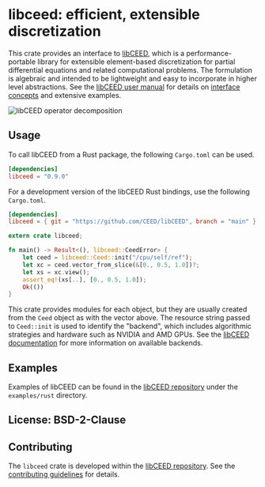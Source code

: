 # libceed: efficient, extensible discretization

This crate provides an interface to [libCEED](https://libceed.readthedocs.io),
which is a performance-portable library for extensible element-based
discretization for partial differential equations and related computational
problems. The formulation is algebraic and intended to be lightweight and easy
to incorporate in higher level abstractions. See the [libCEED user
manual](https://libceed.readthedocs.io) for details on [interface
concepts](https://libceed.readthedocs.io/en/latest/libCEEDapi/) and extensive
examples.

![libCEED operator decomposition](https://libceed.readthedocs.io/en/latest/_images/libCEED.png)

## Usage

To call libCEED from a Rust package, the following `Cargo.toml` can be used.
```toml
[dependencies]
libceed = "0.9.0"
```

For a development version of the libCEED Rust bindings, use the following `Cargo.toml`.
```toml
[dependencies]
libceed = { git = "https://github.com/CEED/libCEED", branch = "main" }
```

```rust
extern crate libceed;

fn main() -> Result<(), libceed::CeedError> {
    let ceed = libceed::Ceed::init("/cpu/self/ref");
    let xc = ceed.vector_from_slice(&[0., 0.5, 1.0])?;
    let xs = xc.view();
    assert_eq!(xs[..], [0., 0.5, 1.0]);
    Ok(())
}
```

This crate provides modules for each object, but they are usually created from
the `Ceed` object as with the vector above. The resource string passed to
`Ceed::init` is used to identify the "backend", which includes algorithmic
strategies and hardware such as NVIDIA and AMD GPUs. See the [libCEED
documentation](https://libceed.readthedocs.io/en/latest/gettingstarted/#backends)
for more information on available backends.

## Examples

Examples of libCEED can be found in the [libCEED repository](https://github.com/CEED/libCEED) under the
`examples/rust` directory.

## License: BSD-2-Clause

## Contributing

The `libceed` crate is developed within the [libCEED
repository](https://github.com/CEED/libCEED). See the [contributing
guidelines](https://libceed.readthedocs.io/en/latest/CONTRIBUTING/) for details.
